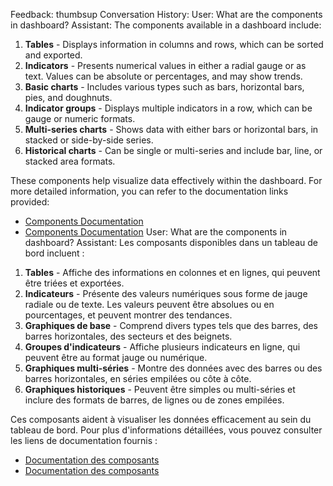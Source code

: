 Feedback: thumbsup
Conversation History:
User: What are the components in dashboard?
Assistant: The components available in a dashboard include:

1. **Tables** - Displays information in columns and rows, which can be sorted and exported.
2. **Indicators** - Presents numerical values in either a radial gauge or as text. Values can be absolute or percentages, and may show trends.
3. **Basic charts** - Includes various types such as bars, horizontal bars, pies, and doughnuts.
4. **Indicator groups** - Displays multiple indicators in a row, which can be gauge or numeric formats.
5. **Multi-series charts** - Shows data with either bars or horizontal bars, in stacked or side-by-side series.
6. **Historical charts** - Can be single or multi-series and include bar, line, or stacked area formats.

These components help visualize data effectively within the dashboard. For more detailed information, you can refer to the documentation links provided:
- [Components Documentation](https://github.com/radiantlogic-v8/documentation-ia-product/blob/descartes-dev/documentation/igrc-platform/dashboards/01-components.md)
- [Components Documentation](https://github.com/radiantlogic-v8/documentation-ia-product/blob/descartes/documentation/igrc-platform/dashboards/01-components.md)
User: What are the components in dashboard?
Assistant: Les composants disponibles dans un tableau de bord incluent :

1. **Tables** - Affiche des informations en colonnes et en lignes, qui peuvent être triées et exportées.
2. **Indicateurs** - Présente des valeurs numériques sous forme de jauge radiale ou de texte. Les valeurs peuvent être absolues ou en pourcentages, et peuvent montrer des tendances.
3. **Graphiques de base** - Comprend divers types tels que des barres, des barres horizontales, des secteurs et des beignets.
4. **Groupes d'indicateurs** - Affiche plusieurs indicateurs en ligne, qui peuvent être au format jauge ou numérique.
5. **Graphiques multi-séries** - Montre des données avec des barres ou des barres horizontales, en séries empilées ou côte à côte.
6. **Graphiques historiques** - Peuvent être simples ou multi-séries et inclure des formats de barres, de lignes ou de zones empilées.

Ces composants aident à visualiser les données efficacement au sein du tableau de bord. Pour plus d'informations détaillées, vous pouvez consulter les liens de documentation fournis :
- [Documentation des composants](https://github.com/radiantlogic-v8/documentation-ia-product/blob/descartes-dev/documentation/igrc-platform/dashboards/01-components.md)
- [Documentation des composants](https://github.com/radiantlogic-v8/documentation-ia-product/blob/descartes/documentation/igrc-platform/dashboards/01-components.md)